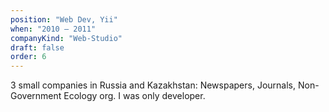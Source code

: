 ```yaml
---
position: "Web Dev, Yii"
when: "2010 – 2011"
companyKind: "Web-Studio"
draft: false
order: 6
---
```


3 small companies in Russia and Kazakhstan: Newspapers, Journals, Non-Government Ecology org. I was only developer.  
